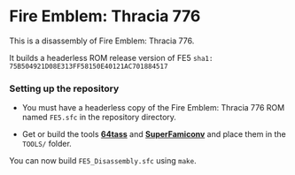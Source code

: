 
# Fire Emblem: Thracia 776

This is a disassembly of Fire Emblem: Thracia 776.

It builds a headerless ROM release version of FE5 `sha1: 75B504921D08E313FF58150E40121AC701884517`

### Setting up the repository

* You must have a headerless copy of the Fire Emblem: Thracia 776 ROM named `FE5.sfc` in the repository directory.

* Get or build the tools [**64tass**](https://sourceforge.net/projects/tass64/) and [**SuperFamiconv**](https://github.com/Optiroc/SuperFamiconv) and place them in the `TOOLS/` folder.

You can now build `FE5_Disassembly.sfc` using `make`.
